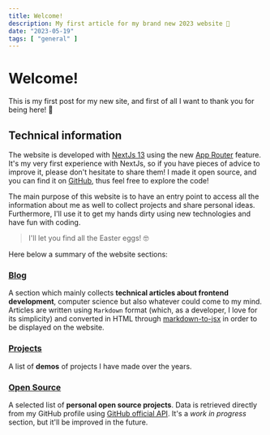 ```yaml
---
title: Welcome!
description: My first article for my brand new 2023 website 🥰
date: "2023-05-19"
tags: [ "general" ]
---
```


# Welcome!

This is my first post for my new site, and first of all I want to thank you for being here! 🥹

## Technical information

The website is developed with [NextJs 13](https://nextjs.org) using the
new [App Router](https://beta.nextjs.org/docs/getting-started) feature.
It's my very first experience with NextJs, so if you have pieces of advice to improve it,
please don't hesitate to share them!
I made it open source, and you can find it on [GitHub](https://github.com/danielzotti/new.danielzotti.it), thus feel
free to explore the code!

The main purpose of this website is to have an entry point to access all the information about me as well to collect
projects
and share personal ideas. Furthermore, I'll use it to get my hands dirty using new technologies and have fun with
coding.

> I'll let you find all the Easter eggs! 🤓

Here below a summary of the website sections:

### [Blog](/blog)

A section which mainly collects **technical articles about frontend development**, computer science but also whatever
could come to my mind.
Articles are written using `Markdown` format (which, as a developer, I love for its simplicity) and converted in HTML
through [markdown-to-jsx](https://www.npmjs.com/package/markdown-to-jsx) in order to be displayed on the website.

### [Projects](/projects)

A list of **demos** of projects I have made over the years.

### [Open Source](/open-source)

A selected list of **personal open source projects**. Data is retrieved directly from my GitHub profile
using [GitHub official API](https://docs.github.com/en/rest). 
It's a _work in progress_ section, but it'll be improved in the future.
